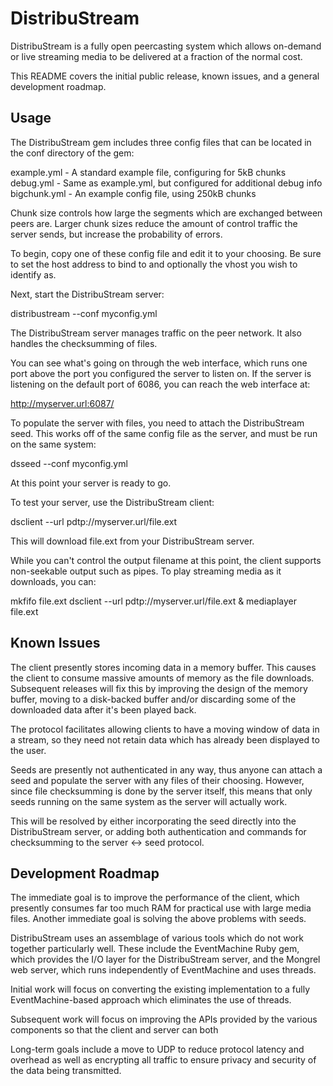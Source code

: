 DistribuStream
==============

DistribuStream is a fully open peercasting system which allows on-demand
or live streaming media to be delivered at a fraction of the normal cost. 

This README covers the initial public release, known issues, and a general
development roadmap.

Usage
-----

The DistribuStream gem includes three config files that can be located in
the conf directory of the gem:

example.yml  - A standard example file, configuring for 5kB chunks
debug.yml    - Same as example.yml, but configured for additional debug info
bigchunk.yml - An example config file, using 250kB chunks

Chunk size controls how large the segments which are exchanged between peers
are.  Larger chunk sizes reduce the amount of control traffic the server
sends, but increase the probability of errors.

To begin, copy one of these config file and edit it to your choosing.  Be
sure to set the host address to bind to and optionally the vhost you wish
to identify as.

Next, start the DistribuStream server:

distribustream --conf myconfig.yml

The DistribuStream server manages traffic on the peer network.  It also handles
the checksumming of files.  

You can see what's going on through the web interface, which runs one port
above the port you configured the server to listen on.  If the server is
listening on the default port of 6086, you can reach the web interface at:

http://myserver.url:6087/

To populate the server with files, you need to attach the DistribuStream
seed.  This works off of the same config file as the server, and must
be run on the same system:

dsseed --conf myconfig.yml

At this point your server is ready to go.

To test your server, use the DistribuStream client:

dsclient --url pdtp://myserver.url/file.ext

This will download file.ext from your DistribuStream server.

While you can't control the output filename at this point, the client supports
non-seekable output such as pipes.  To play streaming media as it downloads,
you can:

mkfifo file.ext
dsclient --url pdtp://myserver.url/file.ext &
mediaplayer file.ext

Known Issues
------------

The client presently stores incoming data in a memory buffer.  This causes
the client to consume massive amounts of memory as the file downloads.
Subsequent releases will fix this by improving the design of the memory
buffer, moving to a disk-backed buffer and/or discarding some of the
downloaded data after it's been played back.

The protocol facilitates allowing clients to have a moving window of data
in a stream, so they need not retain data which has already been displayed
to the user.

Seeds are presently not authenticated in any way, thus anyone can attach
a seed and populate the server with any files of their choosing.  However,
since file checksumming is done by the server itself, this means that only
seeds running on the same system as the server will actually work.

This will be resolved by either incorporating the seed directly into the
DistribuStream server, or adding both authentication and commands for
checksumming to the server <-> seed protocol.

Development Roadmap
-------------------

The immediate goal is to improve the performance of the client, which presently
consumes far too much RAM for practical use with large media files.  Another
immediate goal is solving the above problems with seeds.

DistribuStream uses an assemblage of various tools which do not work together
particularly well.  These include the EventMachine Ruby gem, which provides
the I/O layer for the DistribuStream server, and the Mongrel web server, which
runs independently of EventMachine and uses threads.

Initial work will focus on converting the existing implementation to a fully
EventMachine-based approach which eliminates the use of threads.

Subsequent work will focus on improving the APIs provided by the various
components so that the client and server can both

Long-term goals include a move to UDP to reduce protocol latency and overhead
as well as encrypting all traffic to ensure privacy and security of the
data being transmitted.
